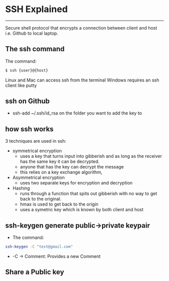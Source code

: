 # SSH Explained
---

Secure shell protocol that encrypts a connection between client and host
i.e. Github to local laptop.

## The ssh command
The command:
```bash
$ ssh {user}@{host}
```
Linux and Mac can access ssh from the terminal
Windows requires an ssh client like putty

## ssh on Github
- ssh-add ~/.ssh/id_rsa on the folder you want to add the key to

## how ssh works
3 techniques are used in ssh:
- symmetrical encryption
  - uses a key that turns input into gibberish and as long as the receiver
    has the same key it can be decrypted.
  - anyone that has the key can decrypt the message
  - this relies on a key exchange algorithm,
- Asymmetrical encryption
  - uses two separate keys for encryption and decryption
- Hashing
  - runs through a function that spits out gibberish with no way to get back to the original.
  - hmax is used to get back to the origin
  - uses a symetric key which is known by both client and host

## ssh-keygen generate public->private keypair
- The command:
```bash
ssh-keygen -C "test@gmail.com"
```
- -C -> Comment: Provides a new Comment

## Share a Public key
